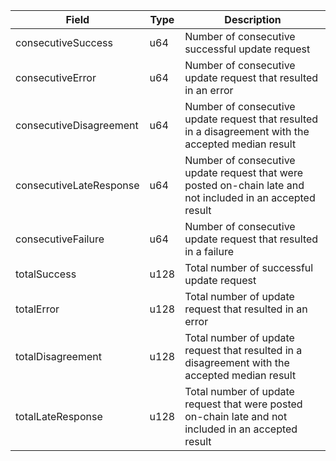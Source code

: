 | Field                   | Type | Description                                                                                                |
| ----------------------- | ---- | ---------------------------------------------------------------------------------------------------------- |
| consecutiveSuccess      | u64  | Number of consecutive successful update request                                                            |
| consecutiveError        | u64  | Number of consecutive update request that resulted in an error                                             |
| consecutiveDisagreement | u64  | Number of consecutive update request that resulted in a disagreement with the accepted median result       |
| consecutiveLateResponse | u64  | Number of consecutive update request that were posted on-chain late and not included in an accepted result |
| consecutiveFailure      | u64  | Number of consecutive update request that resulted in a failure                                            |
| totalSuccess            | u128 | Total number of successful update request                                                                  |
| totalError              | u128 | Total number of update request that resulted in an error                                                   |
| totalDisagreement       | u128 | Total number of update request that resulted in a disagreement with the accepted median result             |
| totalLateResponse       | u128 | Total number of update request that were posted on-chain late and not included in an accepted result       |

